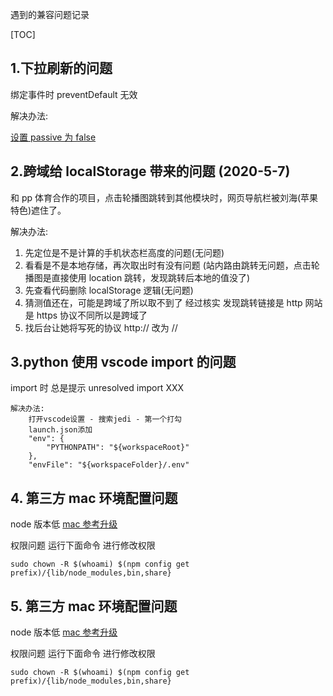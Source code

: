 遇到的兼容问题记录

[TOC]

## 1.下拉刷新的问题

绑定事件时 preventDefault 无效

解决办法:

[设置 passive 为 false](https://developer.mozilla.org/zh-CN/docs/Web/API/EventTarget/addEventListener)

## 2.跨域给 localStorage 带来的问题 (2020-5-7)

和 pp 体育合作的项目，点击轮播图跳转到其他模块时，网页导航栏被刘海(苹果特色)遮住了。

解决办法:

1.  先定位是不是计算的手机状态栏高度的问题(无问题)
2.  看看是不是本地存储，再次取出时有没有问题
    (站内路由跳转无问题，点击轮播图是直接使用 location 跳转，发现跳转后本地的值没了)
3.  先查看代码删除 localStorage 逻辑(无问题)
4.  猜测值还在，可能是跨域了所以取不到了
    经过核实 发现跳转链接是 http 网站是 https 协议不同所以是跨域了
5.  找后台让她将写死的协议 http:// 改为 //

## 3.python 使用 vscode import 的问题

import 时 总是提示 unresolved import XXX

```
解决办法:
    打开vscode设置 - 搜索jedi - 第一个打勾
    launch.json添加
    "env": {
        "PYTHONPATH": "${workspaceRoot}"
    },
    "envFile": "${workspaceFolder}/.env"
```

## 4. 第三方 mac 环境配置问题

node 版本低 [mac 参考升级](https://www.jianshu.com/p/71c82fc63522)

权限问题 运行下面命令 进行修改权限

`sudo chown -R $(whoami) $(npm config get prefix)/{lib/node_modules,bin,share}`

## 5. 第三方 mac 环境配置问题

node 版本低 [mac 参考升级](https://www.jianshu.com/p/71c82fc63522)

权限问题 运行下面命令 进行修改权限

`sudo chown -R $(whoami) $(npm config get prefix)/{lib/node_modules,bin,share}`
